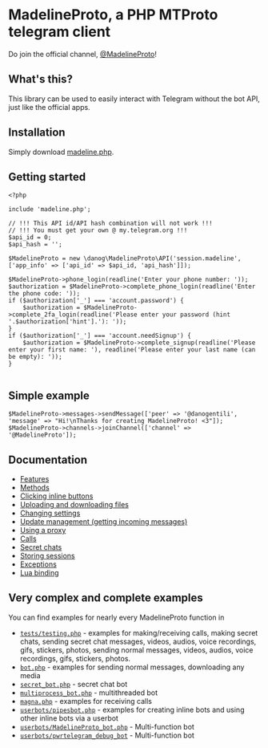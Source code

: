 # MadelineProto, a PHP MTProto telegram client

Do join the official channel, [@MadelineProto](https://t.me/MadelineProto)!


## What's this?

This library can be used to easily interact with Telegram without the bot API, just like the official apps.


## Installation

Simply download [madeline.php](https://phar.madelineproto.xyz/madeline.php).

## Getting started

```
<?php

include 'madeline.php';

// !!! This API id/API hash combination will not work !!!
// !!! You must get your own @ my.telegram.org !!!
$api_id = 0;
$api_hash = '';

$MadelineProto = new \danog\MadelineProto\API('session.madeline', ['app_info' => ['api_id' => $api_id, 'api_hash']]);

$MadelineProto->phone_login(readline('Enter your phone number: '));
$authorization = $MadelineProto->complete_phone_login(readline('Enter the phone code: '));
if ($authorization['_'] === 'account.password') {
    $authorization = $MadelineProto->complete_2fa_login(readline('Please enter your password (hint '.$authorization['hint'].'): '));
}
if ($authorization['_'] === 'account.needSignup') {
    $authorization = $MadelineProto->complete_signup(readline('Please enter your first name: '), readline('Please enter your last name (can be empty): '));
}
    
```

## Simple example

```
$MadelineProto->messages->sendMessage(['peer' => '@danogentili', 'message' => "Hi!\nThanks for creating MadelineProto! <3"]);
$MadelineProto->channels->joinChannel(['channel' => '@MadelineProto']);
```

## Documentation

- [Features](docs.madelineproto.xyz/#features)
- [Methods](docs.madelineproto.xyz/#methods)
- [Clicking inline buttons](docs.madelineproto.xyz/#inline-buttons)
- [Uploading and downloading files](docs.madelineproto.xyz/#uploading-and-downloading-files)
- [Changing settings](docs.madelineproto.xyz/#settings)
- [Update management (getting incoming messages)](docs.madelineproto.xyz/#handling-updates)
- [Using a proxy](docs.madelineproto.xyz/#using-a-proxy)
- [Calls](docs.madelineproto.xyz/#calls)
- [Secret chats](docs.madelineproto.xyz/#secret-chats)
- [Storing sessions](docs.madelineproto.xyz/#storing-sessions)
- [Exceptions](docs.madelineproto.xyz/#exceptions)
- [Lua binding](docs.madelineproto.xyz/#lua-binding)


## Very complex and complete examples

You can find examples for nearly every MadelineProto function in
* [`tests/testing.php`](https://github.com/danog/MadelineProto/blob/master/tests/testing.php) - examples for making/receiving calls, making secret chats, sending secret chat messages, videos, audios, voice recordings, gifs, stickers, photos, sending normal messages, videos, audios, voice recordings, gifs, stickers, photos.
* [`bot.php`](https://github.com/danog/MadelineProto/blob/master/bot.php) - examples for sending normal messages, downloading any media
* [`secret_bot.php`](https://github.com/danog/MadelineProto/blob/master/secret_bot.php) - secret chat bot
* [`multiprocess_bot.php`](https://github.com/danog/MadelineProto/blob/master/multiprocess_bot.php) - multithreaded bot
* [`magna.php`](https://github.com/danog/MadelineProto/blob/master/magna.php) - examples for receiving calls
* [`userbots/pipesbot.php`](https://github.com/danog/MadelineProto/blob/master/userbots/pipesbot.php) - examples for creating inline bots and using other inline bots via a userbot
* [`userbots/MadelineProto_bot.php`](https://github.com/danog/MadelineProto/blob/master/userbots/MadelineProto_bot.php) - Multi-function bot
* [`userbots/pwrtelegram_debug_bot`](https://github.com/danog/MadelineProto/blob/master/userbots/pwrtelegram_debug_bot.php) - Multi-function bot


